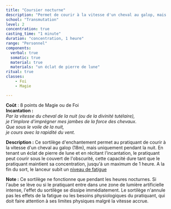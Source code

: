 ```yaml
---
title: "Coursier nocturne"
description: "Permet de courir à la vitesse d'un cheval au galop, mais uniquement pendant la nuit."
school: "Transmutation"
level: 2
concentration: true
casting_time: "1 minute"
duration: "concentration, 1 heure"
range: "Personnel"
components:
  verbal: true
  somatic: true
  material: true
  materials: "un éclat de pierre de lune"
ritual: true
classes:
    - Foi
    - Magie

---
```

**Coût** : 8 points de Magie ou de Foi  
**Incantation :**    
*Par la vitesse du cheval de la nuit (ou de la divinité tutélaire),*      
*je t'implore d'imprégner mes jambes de la force des chevaux.*      
*Que sous le voile de la nuit,*      
*je cours avec la rapidité du vent.*   

**Description :**
Ce sortilège d'enchantement permet au pratiquant de courir à la vitesse d'un cheval au galop (18m), mais uniquement pendant la nuit. En tenant un éclat de pierre de lune et en récitant l'incantation, le pratiquant peut courir sous le couvert de l'obscurité, cette capacité dure tant que le pratiquant maintient sa concentration, jusqu'à un maximum de 1 heure. A la fin du sort, le lanceur subit un [niveau de fatigue](/gerer-la-sante-du-personnage/#fatigue-et-epuisement)   

**Note :**
Ce sortilège ne fonctionne que pendant les heures nocturnes. Si l'aube se lève ou si le pratiquant entre dans une zone de lumière artificielle intense, l'effet du sortilège se dissipe immédiatement. Le sortilège n'annule pas les effets de la fatigue ou les besoins physiologiques du pratiquant, qui doit faire attention à ses limites physiques malgré la vitesse accrue.
